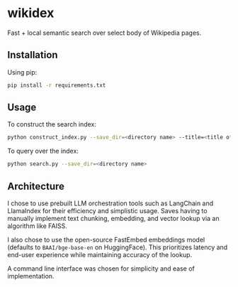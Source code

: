 # wikidex

Fast + local semantic search over select body of Wikipedia pages.

## Installation

Using pip:

```bash
pip install -r requirements.txt
```

## Usage
To construct the search index:
```bash
python construct_index.py --save_dir=<directory name> --title=<title of main Wikipedia list>
```

To query over the index:
```bash
python search.py --save_dir=<directory name>
```

## Architecture
I chose to use prebuilt LLM orchestration tools such as LangChain and LlamaIndex for their efficiency and simplistic usage. Saves having to manually implement text chunking, embedding, and vector lookup via an algorithm like FAISS.

I also chose to use the open-source FastEmbed embeddings model (defaults to `BAAI/bge-base-en` on HuggingFace). This prioritizes latency and end-user experience while maintaining accuracy of the lookup.

A command line interface was chosen for simplicity and ease of implementation.